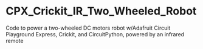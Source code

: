 # CPX_Crickit_IR_Two_Wheeled_Robot
Code to power a two-wheeled DC motors robot w/Adafruit Circuit Playground Express, Crickit, and CircuitPython, powered by an infrared remote
